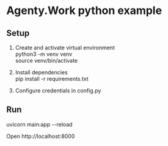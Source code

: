 # Agenty.Work python example

## Setup

1. Create and activate virtual environment  
   python3 -m venv venv  
   source venv/bin/activate

2. Install dependencies  
   pip install -r requirements.txt

3. Configure credentials in config.py  

## Run

uvicorn main:app --reload

Open http://localhost:8000
